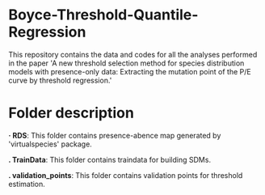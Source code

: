 # Boyce-Threshold-Quantile-Regression
This repository contains the data and codes for all the analyses performed in the paper 'A new threshold selection method for species distribution models with presence-only data: Extracting the mutation point of the P/E curve by threshold regression.'
# Folder description
**· RDS**: This folder contains presence-abence map generated by 'virtualspecies' package.

**. TrainData**: This folder contains traindata for building SDMs.

**. validation_points**: This folder contains validation points for threshold estimation. 
